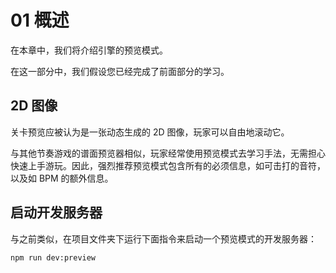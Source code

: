 # 01 概述

在本章中，我们将介绍引擎的预览模式。

在这一部分中，我们假设您已经完成了前面部分的学习。

## 2D 图像

关卡预览应被认为是一张动态生成的 2D 图像，玩家可以自由地滚动它。

与其他节奏游戏的谱面预览器相似，玩家经常使用预览模式去学习手法，无需担心快速上手游玩。因此，强烈推荐预览模式包含所有的必须信息，如可击打的音符，以及如 BPM 的额外信息。

## 启动开发服务器

与之前类似，在项目文件夹下运行下面指令来启动一个预览模式的开发服务器：

```shell
npm run dev:preview
```

